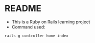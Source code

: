 # README

- This is a Ruby on Rails learning project
- Command used:

```
rails g controller home index
```
